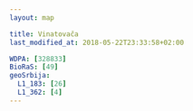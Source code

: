 ```yaml
---
layout: map

title: Vinatovača
last_modified_at: 2018-05-22T23:33:58+02:00

WDPA: [328833]
BioRaS: [49]
geoSrbija:
  L1_183: [26]
  L1_362: [4]
---
```

